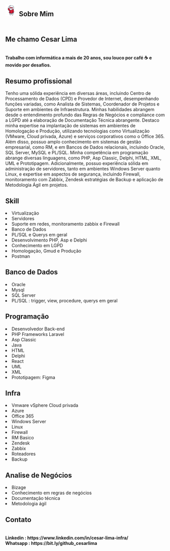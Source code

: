 <!-- Sobre Mim -->
## <img src="https://raw.githubusercontent.com/cesarrl78/img/main/img01.gif" width="38px"></img> Sobre Mim


<h2 align="left">
<br>Me chamo Cesar Lima
</h2>

<h4 align="left">
<br>Trabalho com informática a mais de 20 anos, sou louco por café ☕ e movido por desafios.
</h4>

## Resumo profissional

Tenho uma sólida experiência em diversas áreas, incluindo Centro de Processamento de Dados (CPD) e Provedor de Internet, desempenhando funções variadas, como Analista de Sistemas, Coordenador de Projetos e Suporte em ambientes de Infraestrutura. Minhas habilidades abrangem desde o entendimento profundo das Regras de Negócios e compliance com a LGPD até a elaboração de Documentação Técnica abrangente.
Destaco minha expertise na implantação de sistemas em ambientes de Homologação e Produção, utilizando tecnologias como Virtualização (VMware, Cloud privada, Azure) e serviços corporativos como o Office 365. Além disso, possuo amplo conhecimento em sistemas de gestão empresarial, como RM, e em Bancos de Dados relacionais, incluindo Oracle, SQL Server, MySQL e PL/SQL.
Minha competência em programação abrange diversas linguagens, como PHP, Asp Classic, Delphi, HTML, XML, UML e Prototipagem. Adicionalmente, possuo experiência sólida em administração de servidores, tanto em ambientes Windows Server quanto Linux, e expertise em aspectos de segurança, incluindo Firewall, monitoramento com Zabbix, Zendesk estratégias de Backup e aplicação de Metodologia Ágil em projetos.


## Skill
<li> Virtualização </li>
<li> Servidores </li>
<li> Suporte em redes, monitoramento zabbix e Firewall </li>
<li> Banco de Dados </li>
<li> PL/SQL e Querys em geral </li>
<li> Desenvolvimento PHP, Asp e Delphi </li>
<li> Conhecimento em LGPD</li>
<li> Homologação, Gmud e Produção</li>
<li> Postman </li>
  
## Banco de Dados
<li>Oracle</li>
<li>Mysql</li>
<li>SQL Server</li>
<li>PL/SQL : trigger, view, procedure, querys em geral</li>

## Programação
<li>Desenvolvedor Back-end</li>
<li>PHP Frameworks Laravel</li>
<li>Asp Classic</li>
<li>Java</li>
<li>HTML</li>
<li>Delphi</li>
<li>React</li>
<li>UML</li>
<li>XML</li>
<li>Prototipagem: Figma</li>

## Infra
<li>Vmware vSphere Cloud privada</li>
<li>Azure</li>
<li>Office 365</li>
<li>Windows Server</li>
<li>Linux</li>
<li>Firewall</li>
<li>RM Basico</li>
<li>Zendesk</li>
<li>Zabbix</li>
<li>Roteadores</li>
<li>Backup</li>


## Analise de Negócios
<li> Bizage</li>
<li> Conhecimento em regras de negócios</li>
<li> Documentação técnica</li>
<li> Metodologia ágil</li>

## Contato

<h4 align="left">
<br> Linkedin : https://www.linkedin.com/in/cesar-lima-infra/
<br> Whatsapp : https://bit.ly/github_cesarlima
</h4>
